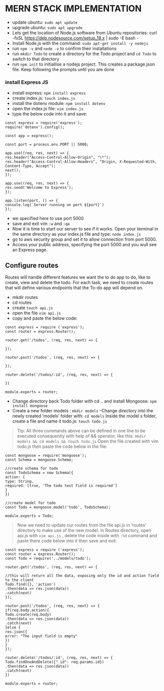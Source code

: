 # MERN STACK IMPLEMENTATION

- update ubuntu: ```sudo apt update```
- upgrade ubuntu: ```sudo apt upgrade```
- Lets get the location of Node.js software from Ubuntu repositories: curl -fsSL https://deb.nodesource.com/setup_18.x | sudo -E bash -
- Install Node.js with the command: ```sudo apt-get install -y nodejs```
- run ```npm -v``` and ```node -v``` to confirm their installations
- run ```mkdir Todo``` to create a directory for the Todo project and ```cd Todo``` to switch to that directory
- run ```npm init``` to initiallise a nodejs project. This creates a package.json file. Keep following the prompts until you are done

### install Express JS
- install express: ```npm install express```
- create index.js: ```touch index.js```
- install the dotenv module: ```npm install dotenv```
- open the index.js file: ```vim index.js```
- type the below code into it and save:
```
const express = require('express');
require('dotenv').config();

const app = express();

const port = process.env.PORT || 5000;

app.use((req, res, next) => {
res.header("Access-Control-Allow-Origin", "\*");
res.header("Access-Control-Allow-Headers", "Origin, X-Requested-With, Content-Type, Accept");
next();
});

app.use((req, res, next) => {
res.send('Welcome to Express');
});

app.listen(port, () => {
console.log(`Server running on port ${port}`)
});
```
- we specified here to use port 5000
- save and exit vim ```:w``` and ```:qa```
- Now it is time to start our server to see if it works. Open your terminal in the same directory as your index.js file and type: ```node index.js```
- go to aws security group and set it to allow connection from port 5000. 
- Access your public address, specifying the port 5000 and you wull see an Express page.


## Configure routes
Routes will handle different features we want the to do app to do, like to create, view and delete the todo. For each task, we need to create routes that will define various endpoints that the To-do app will depend on.

- mkdir routes
- cd routes
- create ```touch api.js```
- open the file ```vim api.js```
- copy and paste the below code:
```
const express = require ('express');
const router = express.Router();

router.get('/todos', (req, res, next) => {

});

router.post('/todos', (req, res, next) => {

});

router.delete('/todos/:id', (req, res, next) => {

})

module.exports = router;
```

- Change directory back Todo folder with cd .. and install Mongoose: ```npm install mongoose```
- Create a new folder models : ```mkdir models```
-Change directory into the newly created ‘models’ folder with: ```cd models```
Inside the model s folder, create a file and name it todo.js: ```touch todo.js```

> Tip: All three commands above can be defined in one line to be executed consequently with help of && operator, like this: ```mkdir models && cd models && touch todo.js```
Open the file created with vim todo.js then paste the code below in the file:
```
const mongoose = require('mongoose');
const Schema = mongoose.Schema;

//create schema for todo
const TodoSchema = new Schema({
action: {
type: String,
required: [true, 'The todo text field is required']
}
})

//create model for todo
const Todo = mongoose.model('todo', TodoSchema);

module.exports = Todo;
```
> Now we need to update our routes from the file api.js in ‘routes’ directory to make use of the new model. In Routes directory, open api.js with ```vim api.js``` , delete the code inside with ```:%d``` command and paste there code below into it then save and exit: 
```
const express = require ('express');
const router = express.Router();
const Todo = require('../models/todo');

router.get('/todos', (req, res, next) => {

//this will return all the data, exposing only the id and action field to the client
Todo.find({}, 'action')
.then(data => res.json(data))
.catch(next)
});

router.post('/todos', (req, res, next) => {
if(req.body.action){
Todo.create(req.body)
.then(data => res.json(data))
.catch(next)
}else {
res.json({
error: "The input field is empty"
})
}
});

router.delete('/todos/:id', (req, res, next) => {
Todo.findOneAndDelete({"_id": req.params.id})
.then(data => res.json(data))
.catch(next)
})

module.exports = router;
```
